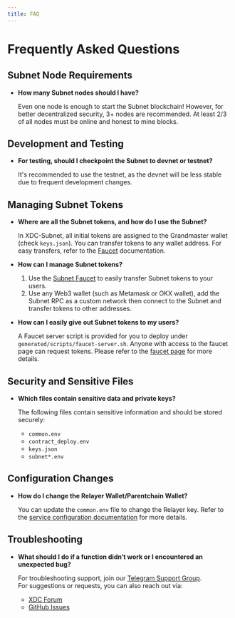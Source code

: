 ```yaml
---
title: FAQ
---
```


# Frequently Asked Questions
## Subnet Node Requirements

- **How many Subnet nodes should I have?**

  Even one node is enough to start the Subnet blockchain! However, for better decentralized security, 3+ nodes are recommended. At least 2/3 of all nodes must be online and honest to mine blocks.

## Development and Testing

- **For testing, should I checkpoint the Subnet to devnet or testnet?**

  It's recommended to use the testnet, as the devnet will be less stable due to frequent development changes.

## Managing Subnet Tokens

- **Where are all the Subnet tokens, and how do I use the Subnet?**

  In XDC-Subnet, all initial tokens are assigned to the Grandmaster wallet (check `keys.json`). You can transfer tokens to any wallet address. For easy transfers, refer to the [Faucet](../using_subnet.md/#faucet) documentation.

- **How can I manage Subnet tokens?**

  1. Use the [Subnet Faucet](../using_subnet.md/#faucet) to easily transfer Subnet tokens to your users.
  2. Use any Web3 wallet (such as Metamask or OKX wallet), add the Subnet RPC as a custom network then connect to the Subnet and transfer tokens to other addresses.

- **How can I easily give out Subnet tokens to my users?**

  A Faucet server script is provided for you to deploy under `generated/scripts/faucet-server.sh`. Anyone with access to the faucet page can request tokens. Please refer to the [faucet page](../using_subnet.md/#faucet) for more details.

## Security and Sensitive Files

- **Which files contain sensitive data and private keys?**

  The following files contain sensitive information and should be stored securely:

  - `common.env`
  - `contract_deploy.env`
  - `keys.json`
  - `subnet*.env`

## Configuration Changes

- **How do I change the Relayer Wallet/Parentchain Wallet?**

  You can update the `common.env` file to change the Relayer key. Refer to the [service configuration documentation](../upgrading_subnet.md/#updating-services-configs) for more details.

## Troubleshooting

- **What should I do if a function didn’t work or I encountered an unexpected bug?**

  For troubleshooting support, join our [Telegram Support Group](https://t.me/+jvkX6LaLEEthZWM1).  
  For suggestions or requests, you can also reach out via:

  - [XDC Forum](https://forum.xinfin.org/)
  - [GitHub Issues](https://github.com/XinFinOrg/XDC-Subnet/issues)
